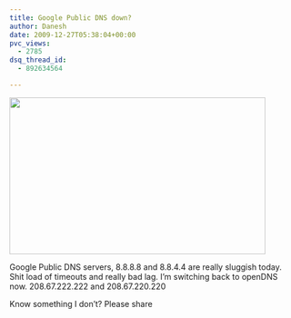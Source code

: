 ```yaml
---
title: Google Public DNS down?
author: Danesh
date: 2009-12-27T05:38:04+00:00
pvc_views:
  - 2785
dsq_thread_id:
  - 892634564

---
```

<img loading="lazy" class="alignnone size-medium wp-image-1919" title="google-dns-down" src="/wp-content/uploads/2009/12/google-dns-down-450x276.png" alt="" width="450" height="276" srcset="/wp-content/uploads/2009/12/google-dns-down-450x276.png 450w, /wp-content/uploads/2009/12/google-dns-down-1024x630.png 1024w, /wp-content/uploads/2009/12/google-dns-down.png 1079w" sizes="(max-width: 450px) 100vw, 450px" />

Google Public DNS servers, 8.8.8.8 and 8.8.4.4 are really sluggish today. Shit load of timeouts and really bad lag. I&#8217;m switching back to openDNS now. 208.67.222.222 and 208.67.220.220

Know something I don&#8217;t? Please share